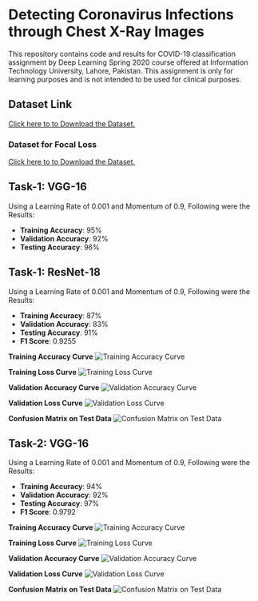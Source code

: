 # Detecting Coronavirus Infections through Chest X-Ray Images
This repository contains code and results for COVID-19 classification assignment by
Deep Learning Spring 2020 course offered at Information Technology University,
Lahore, Pakistan. This assignment is only for learning purposes and is not intended to
be used for clinical purposes.

## Dataset Link
[Click here to to Download the Dataset.](https://drive.google.com/file/d/1-HQQciKYfwAO3oH7ci6zhg45DduvkpnK/view)

### Dataset for Focal Loss
[Click here to to Download the Dataset.](https://drive.google.com/file/d/1eytbwaLQBv12psV8I-aMkIli9N3bf8nO/view)


## Task-1: VGG-16
Using a Learning Rate of 0.001 and Momentum of 0.9, Following were the Results:
- **Training Accuracy**: 95%
- **Validation Accuracy**: 92%
- **Testing Accuracy**: 96%

## Task-1: ResNet-18
Using a Learning Rate of 0.001 and Momentum of 0.9, Following were the Results:
- **Training Accuracy**: 87%
- **Validation Accuracy**: 83%
- **Testing Accuracy**: 91%
- **F1 Score**: 0.9255

**Training Accuracy Curve**
![Training Accuracy Curve](https://github.com/bscs16033/bscs16033_COVID19_DLSpring2020/blob/master/results/task1_resnet18_training_accuracy_curve.png)

**Training Loss Curve**
![Training Loss Curve](https://github.com/bscs16033/bscs16033_COVID19_DLSpring2020/blob/master/results/task1_resnet18_training_loss_curve.png)

**Validation Accuracy Curve**
![Validation Accuracy Curve](https://github.com/bscs16033/bscs16033_COVID19_DLSpring2020/blob/master/results/task1_resnet18_validation_accuracy_curve.png)

**Validation Loss Curve**
![Validation Loss Curve](https://github.com/bscs16033/bscs16033_COVID19_DLSpring2020/blob/master/results/task1_resnet18_validation_loss_curve.png)

**Confusion Matrix on Test Data**
![Confusion Matrix on Test Data](https://github.com/bscs16033/bscs16033_COVID19_DLSpring2020/blob/master/results/task1_resnet18_confusion_matrix.png)


## Task-2: VGG-16
Using a Learning Rate of 0.001 and Momentum of 0.9, Following were the Results:
- **Training Accuracy**: 94%
- **Validation Accuracy**: 92%
- **Testing Accuracy**: 97%
- **F1 Score**: 0.9792

**Training Accuracy Curve**
![Training Accuracy Curve](https://github.com/bscs16033/bscs16033_COVID19_DLSpring2020/blob/master/results/task2_vgg16_training_accuracy_curve.png)

**Training Loss Curve**
![Training Loss Curve](https://github.com/bscs16033/bscs16033_COVID19_DLSpring2020/blob/master/results/task2_vgg16_training_loss_curve.png)

**Validation Accuracy Curve**
![Validation Accuracy Curve](https://github.com/bscs16033/bscs16033_COVID19_DLSpring2020/blob/master/results/task2_vgg16_validation_accuracy_curve.png)

**Validation Loss Curve**
![Validation Loss Curve](https://github.com/bscs16033/bscs16033_COVID19_DLSpring2020/blob/master/results/task2_vgg16_validation_loss_curve.png)

**Confusion Matrix on Test Data**
![Confusion Matrix on Test Data](https://github.com/bscs16033/bscs16033_COVID19_DLSpring2020/blob/master/results/task2_vgg16_confusion_matrix.png)

